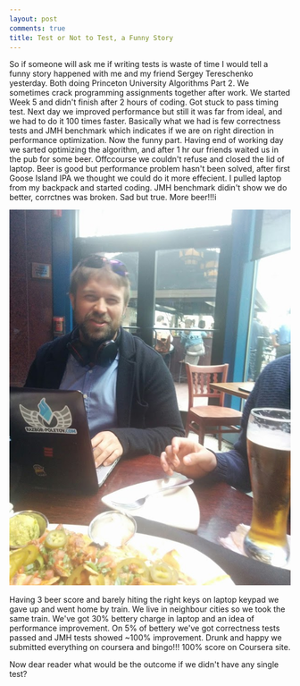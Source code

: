 ```yaml
---
layout: post
comments: true
title: Test or Not to Test, a Funny Story 
---
```



So if someone will ask me if writing tests is waste of time I would tell a funny story happened with me and my friend Sergey Tereschenko yesterday. Both doing Princeton University Algorithms Part 2. We sometimes crack programming assignments together after work. 
We started Week 5 and didn't finish after 2 hours of coding. 
Got stuck to pass timing test. Next day we improved performance but still it was far from ideal, and we had to do it 100 times faster. Basically what we had is few correctness tests and JMH benchmark which indicates if we are on right direction in performance optimization.
Now the funny part.
Having end of working day we sarted optimizing the algorithm, and after 1 hr our friends waited us in the pub for some beer. Offccourse we couldn't refuse and closed the lid of laptop.
Beer is good but performance problem hasn't been solved, after first Goose Island IPA we thought we could do it more effecient. I pulled laptop from my backpack and started coding. JMH benchmark didin't show we do better, corrctnes was broken. Sad but true. More beer!!!i

![Drunk and Happy](/assets/2016-04-22.jpg)

Having 3 beer score and barely hiting the right keys on laptop keypad we gave up and went home by train. We live in neighbour cities so we took the same train.
We've got 30% bettery charge in laptop and an idea of performance improvement. On 5% of bettery we've got correctness tests passed and JMH tests showed ~100% improvement. Drunk and happy we submitted everything on coursera and bingo!!! 100% score on Coursera site.

Now dear reader what would be the outcome if we didn't have any single test?   
